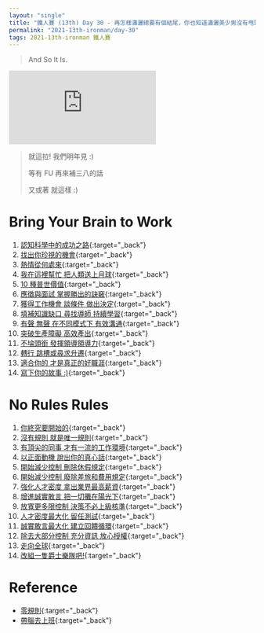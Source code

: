 ```yaml
---
layout: "single"
title: "鐵人賽 (13th) Day 30 - 再怎樣瀟灑總要有個結尾，你也知道瀟灑美少男沒有甩頭的結尾是行不通的。"
permalink: "2021-13th-ironman/day-30"
tags: 2021-13th-ironman 鐵人賽
---
```


> And So It Is.

<iframe  src="https://www.youtube.com/embed/5YXVMCHG-Nk" title="YouTube video player" frameborder="0" allow="accelerometer; autoplay; clipboard-write; encrypted-media; gyroscope; picture-in-picture" allowfullscreen></iframe>

> 就這拉! 我們明年見 :)
>
> 等有 FU 再來補三八的話
>
> 又或著 就這樣 :)
> 

# Bring Your Brain to Work

1. [認知科學中的成功之路](https://yuting3656.github.io/yutingblog/2021-13th-ironman/day-15){:target="\_back"}
2. [找出你珍視的機會](https://yuting3656.github.io/yutingblog/2021-13th-ironman/day-16){:target="\_back"}
3. [熱情從何處來](https://yuting3656.github.io/yutingblog/2021-13th-ironman/day-17){:target="\_back"}
4. [我在這裡幫忙 把人類送上月球](https://yuting3656.github.io/yutingblog/2021-13th-ironman/day-18){:target="\_back"}
5. [10 種普世價值](https://yuting3656.github.io/yutingblog/2021-13th-ironman/day-19){:target="\_back"}
6. [應徵與面試 掌握勝出的訣竅](https://yuting3656.github.io/yutingblog/2021-13th-ironman/day-20){:target="\_back"}
7. [獲得工作機會 談條件 做出決定](https://yuting3656.github.io/yutingblog/2021-13th-ironman/day-21){:target="\_back"}
8. [填補知識缺口 尋找導師 持續學習](https://yuting3656.github.io/yutingblog/2021-13th-ironman/day-22){:target="\_back"}
9. [有聲 無聲 在不同模式下 有效溝通](https://yuting3656.github.io/yutingblog/2021-13th-ironman/day-23){:target="\_back"}
10. [突破生產障礙 高效產出](https://yuting3656.github.io/yutingblog/2021-13th-ironman/day-24){:target="\_back"}
11. [不埨頭銜 發揮領導領導力](https://yuting3656.github.io/yutingblog/2021-13th-ironman/day-25){:target="\_back"}
12. [轉行 跳槽或尋求升遷](https://yuting3656.github.io/yutingblog/2021-13th-ironman/day-26){:target="\_back"}
13. [適合你的 才是真正的好職涯](https://yuting3656.github.io/yutingblog/2021-13th-ironman/day-27){:target="\_back"}
14. [寫下你的故事 :)](https://yuting3656.github.io/yutingblog/2021-13th-ironman/day-28){:target="\_back"}


# No Rules Rules 

1. [你終究要開始的](https://yuting3656.github.io/yutingblog/2021-13th-ironman/day-01){:target="\_back"}
2. [沒有規則 就是唯一規則](https://yuting3656.github.io/yutingblog/2021-13th-ironman/day-02){:target="\_back"}
3. [有頂尖的同事 才有一流的工作環境](https://yuting3656.github.io/yutingblog/2021-13th-ironman/day-03){:target="\_back"}
4. [以正面動機 說出你的真心話](https://yuting3656.github.io/yutingblog/2021-13th-ironman/day-04){:target="\_back"}
5. [開始減少控制 刪除休假規定](https://yuting3656.github.io/yutingblog/2021-13th-ironman/day-05){:target="\_back"}
6. [開始減少控制 廢除差旅和費用規定](https://yuting3656.github.io/yutingblog/2021-13th-ironman/day-06){:target="\_back"}
7. [強化人才密度 拿出業界最高薪資](https://yuting3656.github.io/yutingblog/2021-13th-ironman/day-07){:target="\_back"}
8. [增進誠實敢言 把一切攤在陽光下](https://yuting3656.github.io/yutingblog/2021-13th-ironman/day-08){:target="\_back"}
9. [放寬更多限控制 決策不必上級核準](https://yuting3656.github.io/yutingblog/2021-13th-ironman/day-09){:target="\_back"}
10. [人才密度最大化 留任測試](https://yuting3656.github.io/yutingblog/2021-13th-ironman/day-10){:target="\_back"}
11. [誠實敢言最大化 建立回饋循環](https://yuting3656.github.io/yutingblog/2021-13th-ironman/day-11){:target="\_back"}
12. [除去大部分控制 充分資訊 放心授權](https://yuting3656.github.io/yutingblog/2021-13th-ironman/day-12){:target="\_back"}
13. [走向全球](https://yuting3656.github.io/yutingblog/2021-13th-ironman/day-13){:target="\_back"}
14. [改組一隻爵士樂隊吧!](https://yuting3656.github.io/yutingblog/2021-13th-ironman/day-14){:target="\_back"}


# Reference

- [零規則](https://www.books.com.tw/products/0010873975?sloc=main){:target="\_back"}
- [帶腦去上班](https://www.books.com.tw/products/0010874379?sloc=main){:target="\_back"}
